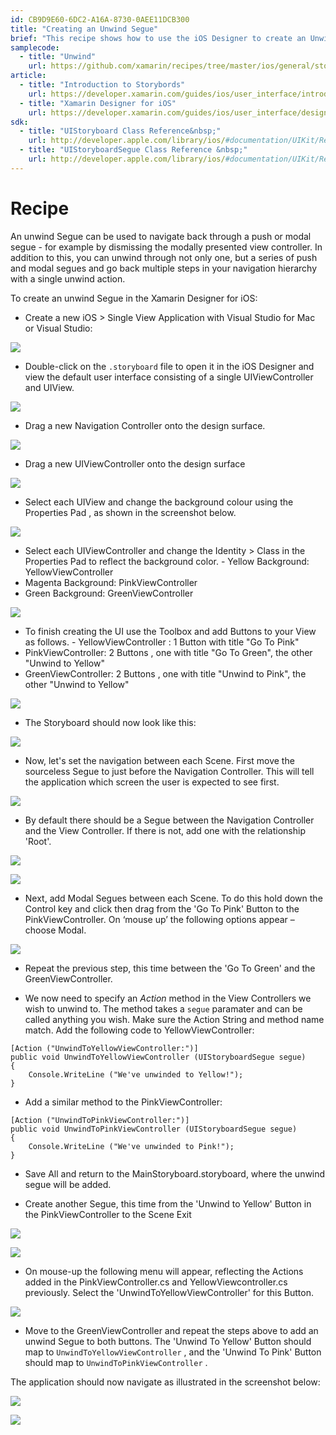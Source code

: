 ```yaml
---
id: CB9D9E60-6DC2-A16A-8730-0AEE11DCB300
title: "Creating an Unwind Segue"
brief: "This recipe shows how to use the iOS Designer to create an Unwind Segue between Scenes in a Storyboard."
samplecode:
  - title: "Unwind" 
    url: https://github.com/xamarin/recipes/tree/master/ios/general/storyboard/unwind_segue
article:
  - title: "Introduction to Storybords" 
    url: https://developer.xamarin.com/guides/ios/user_interface/introduction_to_storyboards/
  - title: "Xamarin Designer for iOS" 
    url: https://developer.xamarin.com/guides/ios/user_interface/designer/
sdk:
  - title: "UIStoryboard Class Reference&nbsp;" 
    url: http://developer.apple.com/library/ios/#documentation/UIKit/Reference/UIStoryboard_Class/Reference/Reference.html
  - title: "UIStoryboardSegue Class Reference &nbsp;" 
    url: http://developer.apple.com/library/ios/#documentation/UIKit/Reference/UIStoryboardSegue_Class/Reference/Reference.html
---
```


<a name="Recipe" class="injected"></a>


# Recipe

An unwind Segue can be used to navigate back through a push or modal segue - for example by dismissing the modally presented view controller. In addition to this, you can unwind through not only one, but a series of push and modal segues and go back multiple steps in your navigation hierarchy with a single unwind action.

To create an unwind Segue in the Xamarin Designer for iOS:

-  Create a new  <span class="UIItem">iOS > Single View Application</span> with Visual Studio for Mac or Visual Studio:


 [ ![](Images/unwindSegue2.png)](Images/unwindSegue2.png)

-  Double-click on the  `.storyboard` file to open it in the iOS Designer and view the default user interface consisting of a single UIViewController and UIView.


 [ ![](Images/newStoryboard.png)](Images/newStoryboard.png)

-  Drag a new Navigation Controller onto the design surface.&nbsp;


 [ ![](Images/AddNavController.png)](Images/AddNavController.png)

-  Drag a new UIViewController onto the design surface


 [ ![](Images/AddVC.png)](Images/AddVC.png)

-  Select each UIView and change the background colour using the  <span class="UIItem">Properties Pad</span> , as shown in the screenshot below.


 [ ![](Images/BackgroundColour.png)](Images/BackgroundColour.png)

-  Select each UIViewController and change the  <span class="UIItem">Identity > Class</span> in the  <span class="UIItem">Properties Pad</span> to reflect the background color. -   Yellow Background: YellowViewController
-   Magenta Background: PinkViewController
-   Green Background: GreenViewController





 [ ![](Images/NameViewControllers.png)](Images/NameViewControllers.png)

-  To finish creating the UI use the  <span class="UIItem">Toolbox</span> and add  <span class="UIItem">Buttons</span> to your View as follows. -   YellowViewController : 1  <span class="UIItem">Button</span>  with title "Go To Pink"
-   PinkViewController: 2  <span class="UIItem">Buttons</span>  , one with title "Go To Green", the other "Unwind to Yellow"
-   GreenViewController: 2  <span class="UIItem">Buttons</span>  , one with title "Unwind to Pink", the other "Unwind to Yellow"





 [ ![](Images/AddButtons.png)](Images/AddButtons.png)

-  The Storyboard should now look like this:


 [ ![](Images/finishedui.png)](Images/finishedui.png)

-  Now, let's set the navigation between each Scene. First move the sourceless Segue to just before the Navigation Controller. This will tell the application which screen the user is expected to see first.


 ![](Images/SourcelessSegue.png)

-  By default there should be a Segue between the Navigation Controller and the View Controller. If there is not, add one with the relationship 'Root'.


 [ ![](Images/creatingSegue.png)](Images/creatingSegue.png)

 [ ![](Images/creatingRelationship.png)](Images/creatingRelationship.png)

-  Next, add Modal Segues between each Scene. To do this hold down the Control key and click then drag from the 'Go To Pink' Button to the PinkViewController. On ‘mouse up’ the following options appear – choose Modal.


 ![](Images/SegueMenu.png)

-  Repeat the previous step, this time between the 'Go To Green' and the GreenViewController.


-  We now need to specify an  *Action* method in the View Controllers we wish to unwind to. The method takes a  `segue` paramater and can be called anything you wish. Make sure the Action String and method name match. Add the following code to YellowViewController:


```
[Action ("UnwindToYellowViewController:")]
public void UnwindToYellowViewController (UIStoryboardSegue segue)
{
    Console.WriteLine ("We've unwinded to Yellow!");
}
```

-  Add a similar method to the PinkViewController:


```
[Action ("UnwindToPinkViewController:")]
public void UnwindToPinkViewController (UIStoryboardSegue segue)
{
    Console.WriteLine ("We've unwinded to Pink!");
}
```

-  <span class="UIItem">Save All</span> and return to the MainStoryboard.storyboard, where the unwind segue will be added.


-  Create another Segue, this time from the 'Unwind to Yellow' Button in the PinkViewController to the Scene Exit


 [ ![](Images/SceneExit.png)](Images/SceneExit.png)

 [ ![](Images/SceneExitBig.png)](Images/SceneExitBig.png)

-  On mouse-up the following menu will appear, reflecting the Actions added in the PinkViewController.cs and YellowViewcontroller.cs previously. Select the 'UnwindToYellowViewController' for this Button.


 [ ![](Images/ActionSegue.png)](Images/ActionSegue.png)

-  Move to the GreenViewController and repeat the steps above to add an unwind Segue to both buttons. The 'Unwind To Yellow' Button should map to  `UnwindToYellowViewController` , and the 'Unwind To Pink' Button should map to  `UnwindToPinkViewController` .


The application should now navigate as illustrated in the screenshot below:

 [ ![](Images/unwind.png)](Images/unwind.png)

 [ ![](Images/ApplicationOutput.png)](Images/ApplicationOutput.png)

